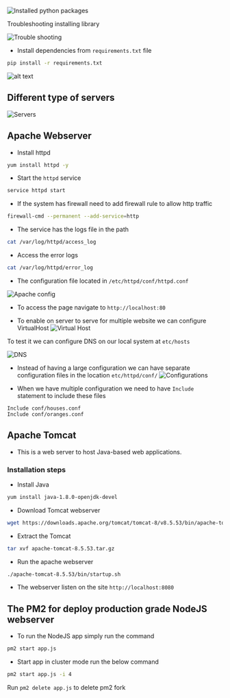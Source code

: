 ![Installed python packages](image.png)

Troubleshooting installing library 

![Trouble shooting](image-1.png)

* Install dependencies from `requirements.txt` file
```bash
pip install -r requirements.txt
```

![alt text](image-2.png)

## Different type of servers
 ![Servers](image-3.png)


 ## Apache Webserver

 * Install httpd
```bash
yum install httpd -y
```  

* Start the `httpd` service
```bash
service httpd start
```

* If the system has firewall need to add firewall rule to allow http traffic
```bash
firewall-cmd --permanent --add-service=http
```
* The service has the logs file in the path
```bash
cat /var/log/httpd/access_log
```

* Access the error logs
```bash
cat /var/log/httpd/error_log
```

* The configuration file located in `/etc/httpd/conf/httpd.conf`

![Apache config](image-4.png)

* To access the page navigate to `http://localhost:80`

* To enable on server to serve for multiple website we can configure VirtualHost
![Virtual Host](image-5.png)

To test it we can configure DNS on our local system at `etc/hosts`


![DNS](image-6.png)

* Instead of having a large configuration we can have separate configuration files in the location `etc/httpd/conf/`
![Configurations](image-7.png)

* When we have multiple configuration we need to have `Include` statement to include these files

```
Include conf/houses.conf
Include conf/oranges.conf
```

## Apache Tomcat
* This is a web server to host Java-based web applications.

### Installation steps
* Install Java
```bash
yum install java-1.8.0-openjdk-devel
```

* Download Tomcat webserver
```bash
wget https://downloads.apache.org/tomcat/tomcat-8/v8.5.53/bin/apache-tomcat-8.5.53.tar.gz
```

*  Extract the Tomcat
```bash
tar xvf apache-tomcat-8.5.53.tar.gz
```

* Run the apache webserver
```bash
./apache-tomcat-8.5.53/bin/startup.sh
```

* The webserver listen on the site `http://localhost:8080`


## The PM2 for deploy production grade NodeJS webserver
* To run the NodeJS app simply run the command
```bash
pm2 start app.js
```

* Start app in cluster mode run the below command
```bash
pm2 start app.js -i 4
```

Run `pm2 delete app.js` to delete pm2 fork